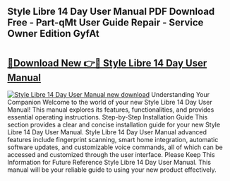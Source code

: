 ## Style Libre 14 Day User Manual PDF Download Free - Part-qMt User Guide Repair - Service Owner Edition GyfAt

# <h2><a href="http://bc27470.oget.top/?id=Style+Libre+14+Day+User+Manual">🔗Download New 👉🔴 Style Libre 14 Day User Manual</a></h2>

[![Style Libre 14 Day User Manual new download](https://i.imgur.com/5g1atiW.png)](http://bc27470.oget.top/?id=Style+Libre+14+Day+User+Manual)
Understanding Your Companion Welcome to the world of your new Style Libre 14 Day User Manual! This manual explores its features, functionalities, and provides essential operating instructions. Step-by-Step Installation Guide This section provides a clear and concise installation guide for your new Style Libre 14 Day User Manual. Style Libre 14 Day User Manual advanced features include fingerprint scanning, smart home integration, automatic software updates, and customizable voice commands, all of which can be accessed and customized through the user interface. Please Keep This Information for Future Reference Style Libre 14 Day User Manual. This manual will be your reliable guide to using your new product effectively.
